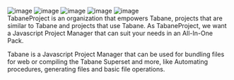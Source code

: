 ![image](https://github.com/user-attachments/assets/cdad00ae-3d08-4e27-aeae-27c770b5fa6e)
![image](https://img.shields.io/badge/Powered_by_Javascript-c0c0c0?style=flat-square&labelColor=121216&logo=javascript&logoColor=c0c0c0) ![image](https://img.shields.io/badge/Platform:_Node.js-c0c0c0?style=flat-square&labelColor=121216&logo=nodedotjs&logoColor=c0c0c0) ![image](https://img.shields.io/badge/Parser:_Acorn-c0c0c0?style=flat-square&labelColor=121216&logo=npm&logoColor=c0c0c0) ![image](https://img.shields.io/badge/Generator:_ECMAGen-c0c0c0?style=flat-square&labelColor=121216&logo=npm&logoColor=c0c0c0)<br>
TabaneProject is an organization that empowers Tabane, projects that are similar to Tabane and projects that use Tabane. As TabaneProject, we want a Javascript Project Manager that can suit your needs in an All-In-One Pack.

Tabane is a Javascript Project Manager that can be used for bundling files for web or compiling the Tabane Superset and more, like Automating procedures, generating files and basic file operations.
